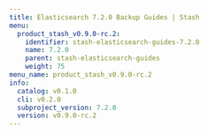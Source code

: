 ```yaml
---
title: Elasticsearch 7.2.0 Backup Guides | Stash
menu:
  product_stash_v0.9.0-rc.2:
    identifier: stash-elasticsearch-guides-7.2.0
    name: 7.2.0
    parent: stash-elasticsearch-guides
    weight: 75
menu_name: product_stash_v0.9.0-rc.2
info:
  catalog: v0.1.0
  cli: v0.2.0
  subproject_version: 7.2.0
  version: v0.9.0-rc.2
---
```


